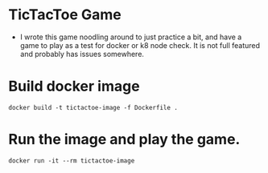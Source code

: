 # TicTacToe Game


- I wrote this game noodling around to just practice a bit, and have a game to play as a test for docker or k8 node check. It is not full featured and probably has issues somewhere. 


# Build docker image
``` docker build -t tictactoe-image -f Dockerfile .  ```

# Run the image and play the game. 
``` docker run -it --rm tictactoe-image ``` 